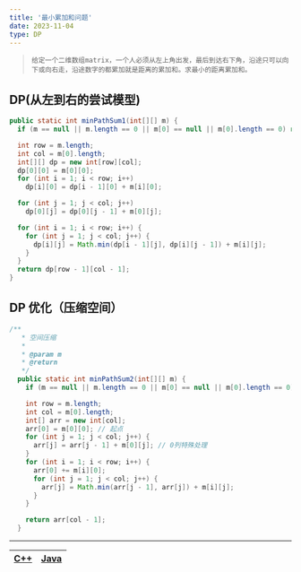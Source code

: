 ```yaml
---
title: '最小累加和问题'
date: 2023-11-04
type: DP
---
```


> `给定一个二维数组matrix，一个人必须从左上角出发，最后到达右下角，沿途只可以向下或向右走，沿途数字的都累加就是距离的累加和。求最小的距离累加和。`

## DP(从左到右的尝试模型)

```java
public static int minPathSum1(int[][] m) {
  if (m == null || m.length == 0 || m[0] == null || m[0].length == 0) return 0;

  int row = m.length;
  int col = m[0].length;
  int[][] dp = new int[row][col];
  dp[0][0] = m[0][0];
  for (int i = 1; i < row; i++)
    dp[i][0] = dp[i - 1][0] + m[i][0];

  for (int j = 1; j < col; j++)
    dp[0][j] = dp[0][j - 1] + m[0][j];

  for (int i = 1; i < row; i++) {
    for (int j = 1; j < col; j++) {
      dp[i][j] = Math.min(dp[i - 1][j], dp[i][j - 1]) + m[i][j];
    }
  }
  return dp[row - 1][col - 1];
}
```

## DP 优化（压缩空间）

```java
/**
   * 空间压缩
   *
   * @param m
   * @return
   */
  public static int minPathSum2(int[][] m) {
    if (m == null || m.length == 0 || m[0] == null || m[0].length == 0) return 0;

    int row = m.length;
    int col = m[0].length;
    int[] arr = new int[col];
    arr[0] = m[0][0]; // 起点
    for (int j = 1; j < col; j++) {
      arr[j] = arr[j - 1] + m[0][j]; // 0列特殊处理
    }
    for (int i = 1; i < row; i++) {
      arr[0] += m[i][0];
      for (int j = 1; j < col; j++) {
        arr[j] = Math.min(arr[j - 1], arr[j]) + m[i][j];
      }
    }

    return arr[col - 1];
  }

```

<hr/>

| [C++](https://github.com/ZhengKe996/DS/blob/main/src/dp/min_path_sum.cpp) | [Java](https://github.com/ZhengKe996/DS/blob/main/src/dp/min_path_sum.java) |
| :-----------------------------------------------------------------------: | :-------------------------------------------------------------------------: |
